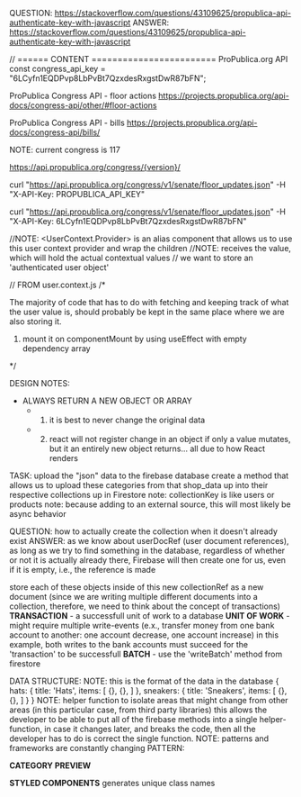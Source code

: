 QUESTION:
        https://stackoverflow.com/questions/43109625/propublica-api-authenticate-key-with-javascript
ANSWER:
        https://stackoverflow.com/questions/43109625/propublica-api-authenticate-key-with-javascript





// ====== CONTENT ========================
ProPublica.org API
const congress_api_key = "6LCyfn1EQDPvp8LbPvBt7QzxdesRxgstDwR87bFN";

ProPublica Congress API - floor actions
https://projects.propublica.org/api-docs/congress-api/other/#floor-actions


ProPublica Congress API - bills
https://projects.propublica.org/api-docs/congress-api/bills/

NOTE: current congress is 117

https://api.propublica.org/congress/{version}/

curl "https://api.propublica.org/congress/v1/senate/floor_updates.json"
  -H "X-API-Key: PROPUBLICA_API_KEY"

curl "https://api.propublica.org/congress/v1/senate/floor_updates.json"
  -H "X-API-Key: 6LCyfn1EQDPvp8LbPvBt7QzxdesRxgstDwR87bFN"
  




//NOTE: <UserContext.Provider> is an alias component that allows us to use this user context provider and wrap the children
    //NOTE: receives the value, which will hold the actual contextual values
    // we want to store an 'authenticated user object'




// FROM user.context.js
/* 

The majority of code that has to do with fetching and keeping track of what the user value is,
should probably be kept in the same place where we are also storing it.

1. mount it on componentMount by using useEffect with empty dependency array

*/



DESIGN NOTES:

- ALWAYS RETURN A NEW OBJECT OR ARRAY
    - 1. it is best to never change the original data
    - 2. react will not register change in an object if only a value mutates, but it an entirely new object returns... all due to how React renders







TASK: upload the "json" data to the firebase database
create a method that allows us to upload these categories from that shop_data up into their respective collections up in Firestore
note: collectionKey is like users or products
note: because adding to an external source, this will most likely be async behavior

QUESTION: how to actually create the collection when it doesn't already exist
ANSWER: as we know about userDocRef (user document references), as long as we try to find something in the database, regardless of whether or not it is actually already there, Firebase will then create one for us, even if it is empty, i.e., the reference is made

store each of these objects inside of this new collectionRef as a new document (since we are writing multiple different documents into a collection, therefore, we need to think about the concept of transactions)
__TRANSACTION__ - a successfull unit of work to a database
__UNIT OF WORK__ - might require multiple write-events (e.x., transfer money from one bank account to another: one account decrease, one account increase)  in this example, both writes to the bank accounts must succeed for the 'transaction' to be successfull
__BATCH__ - use the 'writeBatch' method from firestore



DATA STRUCTURE:
NOTE: this is the format of the data in the database
{
    hats: {
        title: 'Hats',
        items: [
            {},
            {},
        ]
    },
    sneakers: {
        title: 'Sneakers',
        items: [
            {},
            {},
        ]
    }
}
NOTE: helper function to isolate areas that might change from other areas (in this particular case, from third party libraries)
this allows the developer to be able to put all of the firebase methods into a single helper-function, in case it changes later, and breaks the code, then all the developer has to do is correct the single function.
NOTE: patterns and frameworks are constantly changing
PATTERN:





**CATEGORY PREVIEW**










**STYLED COMPONENTS**
generates unique class names